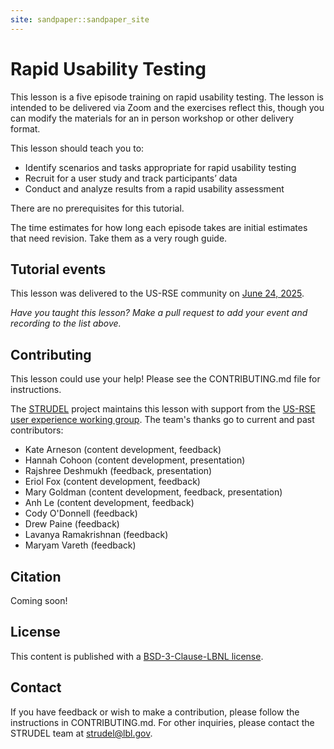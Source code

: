 ```yaml
---
site: sandpaper::sandpaper_site
---
```


# Rapid Usability Testing
This lesson is a five episode training on rapid usability testing. The lesson is intended to be delivered via Zoom and the exercises reflect this, though you can modify the materials for an in person workshop or other delivery format. 

This lesson should teach you to:

- Identify scenarios and tasks appropriate for rapid usability testing
- Recruit for a user study and track participants’ data
- Conduct and analyze results from a rapid usability assessment

There are no prerequisites for this tutorial.

The time estimates for how long each episode takes are initial estimates that need revision. Take them as a very rough guide.

## Tutorial events
This lesson was delivered to the US-RSE community on [June 24, 2025](https://us-rse.org/events/2025/2025-06-education-training-talk/). 

*Have you taught this lesson? Make a pull request to add your event and recording to the list above.*

## Contributing
This lesson could use your help! Please see the CONTRIBUTING.md file for instructions.

The [STRUDEL](https://strudel.science) project maintains this lesson with support from the [US-RSE user experience working group](https://us-rse.org/wg/ux/). The team's thanks go to current and past contributors:

- Kate Arneson (content development, feedback)
- Hannah Cohoon (content development, presentation)
- Rajshree Deshmukh (feedback, presentation)
- Eriol Fox (content development, feedback)
- Mary Goldman (content development, feedback, presentation)
- Anh Le (content development, feedback)
- Cody O'Donnell (feedback)
- Drew Paine (feedback)
- Lavanya Ramakrishnan (feedback)
- Maryam Vareth (feedback)

## Citation
Coming soon!

## License
This content is published with a [BSD-3-Clause-LBNL license](LICENSE.md). 

## Contact
If you have feedback or wish to make a contribution, please follow the instructions in CONTRIBUTING.md. For other inquiries, please contact the STRUDEL team at strudel@lbl.gov.
